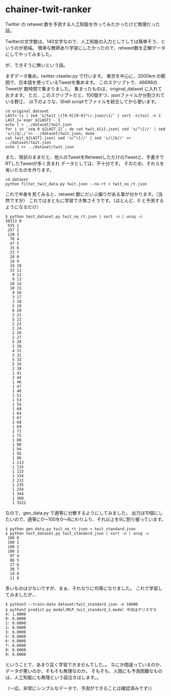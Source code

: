 chainer-twit-ranker
==================

Twitter の retweet 数を予測する人工知能を作ってみたかったけど無理だった話。

Twitterの文字数は、140文字なので、人工知能の入力としてしては簡単そう、というのが発端。
簡単な教師あり学習にしたかったので、retweet数を正解データにしてやってみました。

が、できそうに無いという話。

まずデータ集め。twitter-clawler.py で行います。
東京を中心に、2000km の範囲で、日本語を使っているTweetを集めます。
このスクリプトで、46698のTweetが 数時間で集まりました。
集まったものは、original_dataset に入れておきます。
ただ、このスクリプトだと、100個ずつ、jsonファイルが分割されている野江、
以下のような、Shell scriptでファイルを統合してから使います。

```
cd original_dataset
LAST=`ls | sed 's/twit_\([0-9][0-9]*\).json/\1/' | sort -n|tail -n 1`
LAST_1=`expr ${LAST} - 1`
echo [ > ../dataset/twit.json
for i in `seq 0 ${LAST_1}`; do cat twit_${i}.json| sed 's/^\[//' | sed 's/\]$/,/'>> ../dataset/twit.json; done
cat twit_${LAST}.json| sed 's/^\[//' | sed 's/\]$//' >> ../dataset/twit.json
echo ] >> ../dataset/twit.json
```

また、現状のままだと、他人のTweetをRetweetしただけのTweetと、手書きでRTしたTweetが多く含まれ
データとしては、不十分です。
そのため、それらを省いたものを作ります。

```
cd dataset
python filter_twit_data.py twit.json --no-rt > twit_no_rt.json
```

これで中身を見てみると、retweet 数にだいぶ偏りがある事が分かります。（当然ですが）
これではまともに学習でき無さそうです。（ほとんど、0 と予測するようになるだけ）

```
$ python test_dataset.py twit_no_rt.json | sort -n | uniq -c
30313 0
 935 1
 257 2
 120 3
  76 4
  47 5
  35 6
  23 7
  20 8
  19 9
  19 10
  15 11
   9 12
   9 13
  10 14
  10 15
   4 16
   3 17
   2 18
   5 19
   6 20
   3 21
   5 22
   2 23
   2 24
   2 26
   2 27
   5 28
   2 30
   4 31
   3 32
   5 33
   5 34
   2 38
   1 41
   2 44
   1 46
   1 47
   1 48
   1 51
   1 53
   1 54
   1 60
   1 64
   1 67
   2 68
   1 69
   2 71
   1 75
   1 80
   1 90
   1 94
   1 95
   1 96
   1 113
   1 115
   1 123
   1 154
   2 222
   1 235
   1 254
   1 344
   1 360
   1 3522
```

なので、gen_data.py で適等に分散するようにしてみました。
出力は10個にしたいので、適等に0〜100を0〜8にわりふり、それ以上を9に割り振っています。

```
$ python gen_data.py twit_no_rt.json > twit_standard.json
$ python test_dataset.py twit_standard.json | sort -n | uniq -c
 100 0
 100 1
 100 2
 100 3
  97 4
  86 5
  27 6
  30 7
  14 8
  11 9
```

多いものは少ないですが、まぁ、それなりに均等になりました。
これで学習してみましたが、、

```
$ python3 --train-data dataset/twit_standard.json -e 10000
$ python3 predict.py model/MLP_twit_standard_2.model 今日はクリスマス
4: 1.0000
0: 0.0000
1: 0.0000
2: 0.0000
3: 0.0000
5: 0.0000
6: 0.0000
7: 0.0000
8: 0.0000
9: 0.0000
```

ということで、あまり旨く学習できませんでした。。
なにか間違っているのか、データが悪いのか、そもそも無理なのか。
そもそも、人間にも予測困難なものは、人工知能にも無理という話泣きはします。。

（一応、非常にシンプルなデータで、予測ができることは確認済みです）)